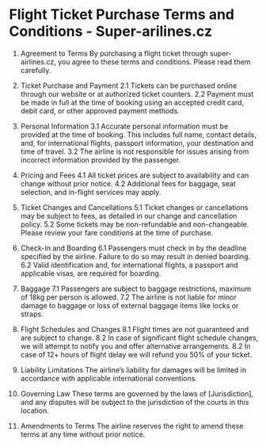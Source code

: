 # Flight Ticket Purchase Terms and Conditions - Super-arilines.cz

1. Agreement to Terms
By purchasing a flight ticket through super-airlines.cz, you agree to these terms and conditions. Please read them carefully.

2. Ticket Purchase and Payment
2.1 Tickets can be purchased online through our website or at authorized ticket counters.
2.2 Payment must be made in full at the time of booking using an accepted credit card, debit card, or other approved payment methods.

3. Personal Information
3.1 Accurate personal information must be provided at the time of booking. This includes full name, contact details, and, for international flights, passport information, your destination and time of travel.
3.2 The airline is not responsible for issues arising from incorrect information provided by the passenger.

4. Pricing and Fees
4.1 All ticket prices are subject to availability and can change without prior notice.
4.2 Additional fees for baggage, seat selection, and in-flight services may apply.

5. Ticket Changes and Cancellations
5.1 Ticket changes or cancellations may be subject to fees, as detailed in our change and cancellation policy.
5.2 Some tickets may be non-refundable and non-changeable. Please review your fare conditions at the time of purchase.

6. Check-In and Boarding
6.1 Passengers must check in by the deadline specified by the airline. Failure to do so may result in denied boarding.
6.2 Valid identification and, for international flights, a passport and applicable visas, are required for boarding.

7. Baggage
7.1 Passengers are subject to baggage restrictions, maximum of 18kg per person is allowed.
7.2 The airline is not liable for minor damage to baggage or loss of external baggage items like locks or straps.

8. Flight Schedules and Changes
8.1 Flight times are not guaranteed and are subject to change.
8.2 In case of significant flight schedule changes, we will attempt to notify you and offer alternative arrangements.
8.2 In case of 12+ hours of flight delay we will refund you 50% of your ticket.

9. Liability Limitations
The airline’s liability for damages will be limited in accordance with applicable international conventions.

10. Governing Law
These terms are governed by the laws of [Jurisdiction], and any disputes will be subject to the jurisdiction of the courts in this location.

11. Amendments to Terms
The airline reserves the right to amend these terms at any time without prior notice.